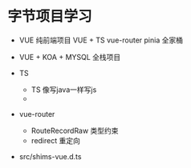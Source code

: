 # 字节项目学习

- VUE 纯前端项目
  VUE + TS  vue-router pinia 全家桶
- VUE + KOA + MYSQL 全栈项目
- TS 
  - TS 像写java一样写js
  -   

- vue-router
  - RouteRecordRaw 类型约束
  - redirect 重定向
- src/shims-vue.d.ts 

